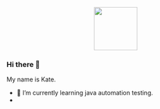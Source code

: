 <div id="header" align="center">
  <img src="https://media.giphy.com/media/SHjOSDkKZ18qOHA5B5/giphy.gif" 
       "https://img.shields.io/badge/LinkedIn-blue?logo=linkedin&logoColor=white&style=for-the-badge" width="100"/>

</div>

### Hi there 👋
My name is Kate.
- 🌱 I’m currently learning java automation testing. 
- 
